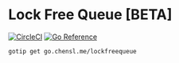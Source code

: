 # Lock Free Queue [BETA]

[![CircleCI](https://circleci.com/gh/MaoLongLong/lockfreequeue/tree/main.svg?style=svg)](https://circleci.com/gh/MaoLongLong/lockfreequeue/tree/main)
[![Go Reference](https://pkg.go.dev/badge/go.chensl.me/lockfreequeue.svg)](https://pkg.go.dev/go.chensl.me/lockfreequeue)

```bash
gotip get go.chensl.me/lockfreequeue
```
